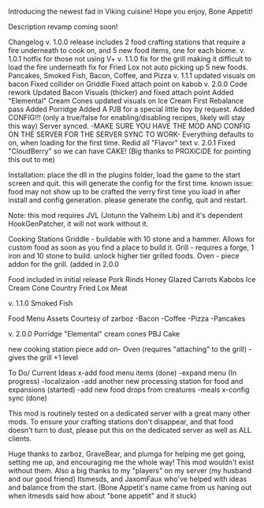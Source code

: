 Introducing the newest fad in Viking cuisine! Hope you enjoy, Bone Appetit!

Description revamp coming soon!

Changelog
v. 1.0.0 	release includes 2 food crafting stations that require a fire underneath to cook on, and 5 new food items, one for each biome.
v. 1.0.1 	hotfix for those not using V+
v. 1.1.0 	fix for the grill making it difficult to load the fire underneath
			fix for Fried Lox not auto picking up
			5 new foods. Pancakes, Smoked Fish, Bacon, Coffee, and Pizza
v. 1.1.1	updated visuals on bacon
			Fixed collider on Griddle
			Fixed attach point on kabob
v. 2.0.0	Code rework
			Updated Bacon Visuals (thicker) and fixed attach point
			Added "Elemental" Cream Cones updated visuals on Ice Cream
			First Rebalance pass
			Added Porridge
			Added A PJB for a special little boy by request.
			Added CONFIG!!! (only a true/false for enabling/disabling recipes, likely will stay this way) Server synced. 
				-MAKE SURE YOU HAVE THE MOD AND CONFIG ON THE SERVER FOR THE SERVER SYNC TO WORK-
					Everything defaults to on, when loading for the first time.
			Redid all "Flavor" text
v. 2.0.1	Fixed "CloudBerry" so we can have CAKE! (Big thanks to PROXiCiDE for pointing this out to me)

Installation: place the dll  in the plugins folder, load the game to the start  screen and quit. this will generate the config for the first time.
known issue: food may not show up to be crafted the verry first time you load in after install and config generation. please generate the config, quit and restart.
			

Note: this mod requires JVL (Jotunn the Valheim Lib) and it's dependent HookGenPatcher, it will not work without it.

Cooking Stations
Griddle		- buildable with 10 stone and a hammer. Allows for custom food as soon as you find a place to build it.
Grill  		- requires a forge, 1 iron and 10 stone to build. unlock higher tier grilled foods.
Oven		- piece addon for the grill. (added in 2.0.0

Food included in initial release
Pork Rinds
Honey Glazed Carrots
Kabobs
Ice Cream Cone
Country Fried Lox Meat

v. 1.1.0
Smoked Fish

Food Menu Assets Courtesy of zarboz
-Bacon
-Coffee
-Pizza
-Pancakes

v. 2.0.0
Porridge
"Elemental" cream cones
PBJ
Cake

new cooking station piece add on-
Oven (requires "attaching" to the grill)
-gives the grill +1 level

To Do/ Current Ideas
x-add food menu items (done)
-expand menu (In progress)
-localizaion
-add another new processing station for food and expansions (started)
-add new food drops from creatures
-meals
x-config sync (done)

This mod is routinely tested on a dedicated server with a great many other mods. To ensure your crafting stations don't disappear, and that food doesn't turn to dust, please put this on the dedicated server as well as ALL clients.


Huge thanks to zarboz, GraveBear, and plumga for helping me get going, setting me up, and encouraging me the whole way! This mod wouldn't exist without them.
Also a big thanks to my "players" on my server (my husband and our good friend) Itsmesds, and JaxomFaux who've helped with ideas and balance from the start. (Bone Appetit's name came from us haning out when itmesds said how about "bone appetit" and it stuck)